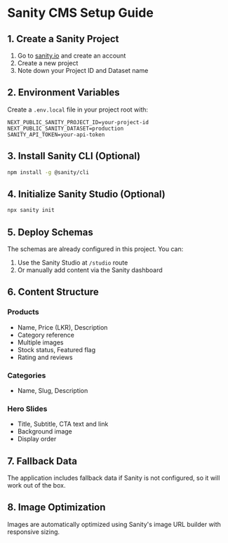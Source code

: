 # Sanity CMS Setup Guide

## 1. Create a Sanity Project

1. Go to [sanity.io](https://sanity.io) and create an account
2. Create a new project
3. Note down your Project ID and Dataset name

## 2. Environment Variables

Create a `.env.local` file in your project root with:

```env
NEXT_PUBLIC_SANITY_PROJECT_ID=your-project-id
NEXT_PUBLIC_SANITY_DATASET=production
SANITY_API_TOKEN=your-api-token
```

## 3. Install Sanity CLI (Optional)

```bash
npm install -g @sanity/cli
```

## 4. Initialize Sanity Studio (Optional)

```bash
npx sanity init
```

## 5. Deploy Schemas

The schemas are already configured in this project. You can:

1. Use the Sanity Studio at `/studio` route
2. Or manually add content via the Sanity dashboard

## 6. Content Structure

### Products
- Name, Price (LKR), Description
- Category reference
- Multiple images
- Stock status, Featured flag
- Rating and reviews

### Categories
- Name, Slug, Description

### Hero Slides
- Title, Subtitle, CTA text and link
- Background image
- Display order

## 7. Fallback Data

The application includes fallback data if Sanity is not configured, so it will work out of the box.

## 8. Image Optimization

Images are automatically optimized using Sanity's image URL builder with responsive sizing.